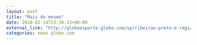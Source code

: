 ```yaml
---
layout: post
title: "Mais do mesmo"
date: 2018-02-14T23:30:13+00:00
external_link: "http://globoesporte.globo.com/sp/ribeirao-preto-e-regiao/futebol/campeonato-paulista/jogo/14-02-2018/botafogo-sp-ponte-preta/"
categories: news globo.com
---
```

